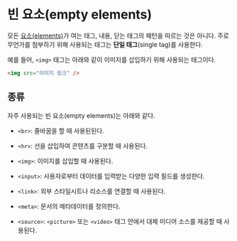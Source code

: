 # 빈 요소(empty elements)

모든 [요소(elements)](https://github.com/junjuny0227/TIL/blob/main/HTML/element.md)가 여는 태그, 내용, 닫는 태그의 패턴을 따르는 것은 아니다. 주로 무언가를 첨부하기 위해 사용되는 태그는 **단일 태그**(single tag)를 사용한다.

예를 들어, `<img>` 태그는 아래와 같이 이미지를 삽입하기 위해 사용되는 태그이다.

```html
<img src="이미지 링크" />
```

## 종류

자주 사용되는 빈 요소(empty elements)는 아래와 같다.

- `<br>`: 줄바꿈을 할 때 사용된된다.

- `<hr>`: 선을 삽입하여 콘텐츠를 구분할 때 사용된다.

- `<img>`: 이미지를 삽입할 때 사용된다.

- `<input>`: 사용자로부터 데이터를 입력받는 다양한 입력 필드를 생성한다.

- `<link>`: 외부 스타일시트나 리소스를 연결할 때 사용된다.

- `<meta>`: 문서의 메타데이터를 정의한다.

- `<source>`: `<picture>` 또는 `<video>` 태그 안에서 대체 미디어 소스를 제공할 때 사용된다.
